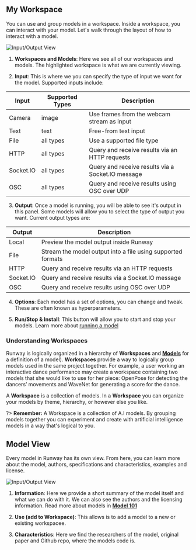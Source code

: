 ## My Workspace

You can use and group models in a workspace. Inside a workspace, you can interact with your model. Let's walk through the layout of how to interact with a model.

![Input/Output View](assets/images/views/workspace-annotated.png)

1) **Workspaces and Models**: Here we see all of our workspaces and models. The highlighted workspace is what we are currently viewing.

2) **Input**: This is where we you can specify the type of input we want for the model. Supported inputs include:

| Input      | Supported Types | Description                                       |
|------------|-----------------|---------------------------------------------------|
| Camera     | image           | Use frames from the webcam stream as input        |
| Text       | text            | Free-from text input                              |
| File       | all types       | Use a supported file type                         |
| HTTP       | all types       | Query and receive results via an HTTP requests    |
| Socket.IO  | all types       | Query and receive results via a Socket.IO message |
| OSC        | all types       | Query and receive results using OSC over UDP      |


3) **Output**: Once a model is running, you will be able to see it's output in this panel. Some models will allow you to select the type of output you want. Current output types are:

| Output     | Description                                       
|------------|---------------------------------------------------------------------|
| Local      | Preview the model output inside Runway                              |
| File       | Stream the model output into a file using supported formats         |
| HTTP       | Query and receive results via an HTTP requests                      |
| Socket.IO  | Query and receive results via a Socket.IO message                   |
| OSC        | Query and receive results using OSC over UDP                        |

4) **Options**: Each model has a set of options, you can change and tweak. These are often known as hyperparameters.

5) **Run/Stop & Install**: This button will allow you to start and stop your models. Learn more about [running a model](how-to/run-a-model.md)


### Understanding Workspaces

Runway is logically organized in a hierarchy of **Workspaces** and [**Models**](getting-started/model-101.md) for a definition of a model). **Workspaces** provide a way to logically group models used in the same project together. For example, a user working an interactive dance performance may create a workspace containing two models that she would like to use for her piece: OpenPose for detecting the dancers’ movements and WaveNet for generating a score for the dance.

A **Workspace** is a collection of models. In a **Workspace** you can organize your models by theme, hierarchy, or however else you like.

?> **Remember:** A Workspace is a collection of A.I models. By grouping models together you can experiment and create with artificial intelligence models in a way that's logical to you.

## Model View

Every model in Runway has its own view. From here, you can learn more about the model, authors, specifications and characteristics, examples and license.

![Input/Output View](assets/images/views/model-view-annotated.png)

1) **Information**: Here we provide a short summary of the model itself and what we can do with it. We can also see the authors and the licensing information. Read more about models in [**Model 101**](getting-started/model-101.md)

2) **Use (add to Workspace)**: This allows is to add a model to a new or existing workspacee.

3) **Characteristics**: Here we find the researchers of the model, original paper and Github repo, where the models code is.
